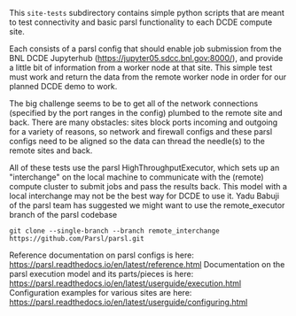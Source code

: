 This `site-tests` subdirectory contains simple python scripts that are meant to
test connectivity and basic parsl functionality to each DCDE compute site.   

Each consists of a parsl config that should enable job submission from the BNL
DCDE Jupyterhub (https://jupyter05.sdcc.bnl.gov:8000/), and provide a little bit
of information from a worker node at that site.  This simple test must work and
return the data from the remote worker node in order for our planned DCDE demo
to work.

The big challenge seems to be to get all of the network  connections (specified
by the port ranges in the config) plumbed to the remote site and back.  There
are many obstacles: sites block ports incoming and outgoing for a variety of
reasons, so network and firewall configs and these parsl configs need to be
aligned so the data can thread the needle(s) to the remote sites and back.

All of these tests use the parsl HighThroughputExecutor, which sets up an "interchange" on the local machine to communicate with the (remote) compute cluster to submit jobs and pass the results back.  This model with a local interchange may not be the best way for DCDE to use it.  Yadu Babuji of the parsl team has suggested we might want to use the remote_executor branch of the parsl codebase

`git clone --single-branch --branch remote_interchange https://github.com/Parsl/parsl.git`


Reference documentation on parsl configs is here: https://parsl.readthedocs.io/en/latest/reference.html
Documentation on the parsl execution model and its parts/pieces is here: https://parsl.readthedocs.io/en/latest/userguide/execution.html
Configuration examples for various sites are here:  https://parsl.readthedocs.io/en/latest/userguide/configuring.html
